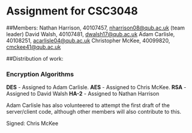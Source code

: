 # Assignment for CSC3048

##Members:
Nathan Harrison, 40107457, nharrison08@qub.ac.uk (team leader)
David Walsh, 40107481, dwalsh17@qub.ac.uk
Adam Carlisle, 40108251, acarlisle04@qub.ac.uk
Christopher McKee, 40099820, cmckee41@qub.ac.uk

##Distribution of work:

### Encryption Algorithms
**DES** - Assigned to Adam Carlisle.
**AES** - Assigned to Chris McKee.
**RSA** - Assigned to David Walsh
**HA-2** - Assigned to Nathan Harrison

Adam Carlisle has also volunteered to attempt the first draft of the server/client code, although other members will also contribute to this.


Signed:
Chris McKee 